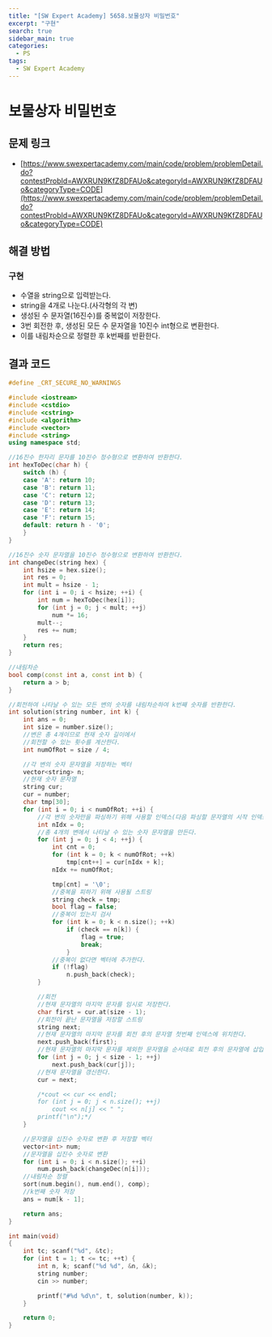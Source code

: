 ```yaml
---
title: "[SW Expert Academy] 5658.보물상자 비밀번호"
excerpt: "구현"
search: true
sidebar_main: true
categories:
  - PS
tags:
  - SW Expert Academy
---
```


# 보물상자 비밀번호

## 문제 링크
- [https://www.swexpertacademy.com/main/code/problem/problemDetail.do?contestProbId=AWXRUN9KfZ8DFAUo&categoryId=AWXRUN9KfZ8DFAUo&categoryType=CODE](https://www.swexpertacademy.com/main/code/problem/problemDetail.do?contestProbId=AWXRUN9KfZ8DFAUo&categoryId=AWXRUN9KfZ8DFAUo&categoryType=CODE)

## 해결 방법
### 구현
- 수열을 string으로 입력받는다.
- string을 4개로 나눈다.(사각형의 각 변)
- 생성된 수 문자열(16진수)를 중복없이 저장한다.
- 3번 회전한 후, 생성된 모든 수 문자열을 10진수 int형으로 변환한다.
- 이를 내림차순으로 정렬한 후 k번째를 반환한다.

## 결과 코드

```cpp
#define _CRT_SECURE_NO_WARNINGS

#include <iostream>
#include <cstdio>
#include <cstring>
#include <algorithm>
#include <vector>
#include <string>
using namespace std;

//16진수 한자리 문자를 10진수 정수형으로 변환하여 반환한다.
int hexToDec(char h) {
	switch (h) {
	case 'A': return 10;
	case 'B': return 11;
	case 'C': return 12;
	case 'D': return 13;
	case 'E': return 14;
	case 'F': return 15;
	default: return h - '0';
	}
}

//16진수 숫자 문자열을 10진수 정수형으로 변환하여 반환한다.
int changeDec(string hex) {
	int hsize = hex.size();
	int res = 0;
	int mult = hsize - 1;
	for (int i = 0; i < hsize; ++i) {
		int num = hexToDec(hex[i]);
		for (int j = 0; j < mult; ++j)
			num *= 16;
		mult--;
		res += num;
	}
	return res;
}

//내림차순
bool comp(const int a, const int b) {
	return a > b;
}

//회전하여 나타날 수 있는 모든 변의 숫자를 내림차순하여 k번째 숫자를 반환한다.
int solution(string number, int k) {
	int ans = 0;
	int size = number.size();
	//변은 총 4개이므로 현재 숫자 길이에서
	//회전할 수 있는 횟수를 계산한다.
	int numOfRot = size / 4;

	//각 변의 숫자 문자열을 저장하는 벡터
	vector<string> n;
	//현재 숫자 문자열
	string cur;
	cur = number;
	char tmp[30];
	for (int i = 0; i < numOfRot; ++i) {
		//각 변의 숫자만을 파싱하기 위해 사용할 인덱스(다음 파싱할 문자열의 시작 인덱스)
		int nIdx = 0;
		//총 4개의 변에서 나타날 수 있는 숫자 문자열을 만든다.
		for (int j = 0; j < 4; ++j) {
			int cnt = 0;
			for (int k = 0; k < numOfRot; ++k)
				tmp[cnt++] = cur[nIdx + k];
			nIdx += numOfRot;

			tmp[cnt] = '\0';
			//중복을 피하기 위해 사용될 스트링
			string check = tmp;
			bool flag = false;
			//중복이 있는지 검사
			for (int k = 0; k < n.size(); ++k)
				if (check == n[k]) {
					flag = true;
					break;
				}
			//중복이 없다면 벡터에 추가한다.
			if (!flag)
				n.push_back(check);
		}

		//회전
		//현재 문자열의 마지막 문자를 임시로 저장한다.
		char first = cur.at(size - 1);
		//회전이 끝난 문자열을 저장할 스트링
		string next;
		//현재 문자열의 마지막 문자를 회전 후의 문자열 첫번째 인덱스에 위치한다.
		next.push_back(first);
		//현재 문자열의 마지막 문자를 제외한 문자열을 순서대로 회전 후의 문자열에 삽입한다.
		for (int j = 0; j < size - 1; ++j)
			next.push_back(cur[j]);
		//현재 문자열을 갱신한다.
		cur = next;

		/*cout << cur << endl;
		for (int j = 0; j < n.size(); ++j)
			cout << n[j] << " ";
		printf("\n");*/
	}

	//문자열을 십진수 숫자로 변환 후 저장할 벡터
	vector<int> num;
	//문자열을 십진수 숫자로 변환
	for (int i = 0; i < n.size(); ++i)
		num.push_back(changeDec(n[i]));
	//내림차순 정렬
	sort(num.begin(), num.end(), comp);
	//k번째 숫자 저장
	ans = num[k - 1];

	return ans;
}

int main(void)
{
	int tc; scanf("%d", &tc);
	for (int t = 1; t <= tc; ++t) {
		int n, k; scanf("%d %d", &n, &k);
		string number;
		cin >> number;

		printf("#%d %d\n", t, solution(number, k));
	}

	return 0;
}
```
